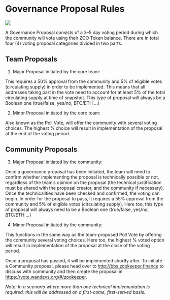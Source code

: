 
# Governance Proposal Rules

![](/governance.png)

A Governance Proposal consists of a 3–5 day voting period during which the community will vote using their ZOO Token balance.
There are in total four (4) voting proposal categories divided in two parts.


## Team Proposals

1) Major Proposal initiated by the core team: 

This requires a 50% approval from the community and 5% of eligible votes (circulating supply) in order to be implemented. This means that all addresses taking part in the vote need to account for at least 5% of the total circulating supply at time of snapshot. This type of proposal will always be a Boolean one (true/false, yes/no, BTC/ETH …)

2) Minor Proposal initiated by the core team:

Also known as the Poll Vote, will offer the community with several voting choices. The highest % choice will result in implementation of the proposal at the end of the voting period.


## Community Proposals

3) Major Proposal initiated by the community:

Once a governance proposal has been initiated, the team will need to confirm whether implementing the proposal is technically possible or not, regardless of the team’s opinion on the proposal (the technical justification must be shared with the proposal creator, and the community if necessary). Once the technicalities have been checked and confirmed, the voting can begin. In order for the proposal to pass, it requires a 55% approval from the community and 5% of eligible votes (circulating supply). Here too, this type of proposal will always need to be a Boolean one (true/false, yes/no, BTC/ETH …)

4) Minor Proposal initiated by the community:

This functions in the same way as the team-proposed Poll Vote by offering the community several voting choices. Here too, the highest % voted option will result in implementation of the proposal at the close of the voting period.


Once a proposal has passed, it will be implemented shortly after. To initiate a Community proposal, please head over to http://bbs.zookeeper.finance to discuss with community and then create the proposal in https://vote.wandevs.org/#/zookeeper.

_Note:_ _In a scenario where more than one technical implementation is required, this will be addressed on a first-come, first-served basis._
